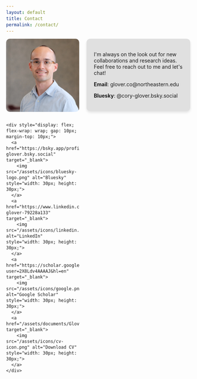 ```yaml
---
layout: default
title: Contact
permalink: /contact/
---
```

<!-- <div style="width: 100%; text-align: center; margin-bottom: 20px;">
            <img src="/assets/images/banner1.png" alt="Banner Image" style="width: 100%; max-height: 300px; object-fit: cover; object-position: center 50%;">
</div> -->

<div style="display: flex; gap: 20px; align-items: flex-start;">

  <!-- Left Block: Picture and Icons -->
  <div style="flex: 1; max-width: 200px;">
    <img src="/assets/images/Cory.jpeg" alt="Your Image" style="width: 100%; border-radius: 10px; margin-bottom: 10px;">

    <div style="display: flex; flex-wrap: wrap; gap: 10px; margin-top: 10px;">
      <a href="https://bsky.app/profile/cory-glover.bsky.social" target="_blank">
        <img src="/assets/icons/bluesky-logo.png" alt="Bluesky" style="width: 30px; height: 30px;">
      </a>
      <a href="https://www.linkedin.com/in/cory-glover-79228a133" target="_blank">
        <img src="/assets/icons/linkedin.png" alt="LinkedIn" style="width: 30px; height: 30px;">
      </a>
      <a href="https://scholar.google.com/citations?user=2X8Ldv4AAAAJ&hl=en" target="_blank">
        <img src="/assets/icons/google.png" alt="Google Scholar" style="width: 30px; height: 30px;">
      </a>
      <a href="/assets/documents/Glover,%20Cory%20CV.pdf" target="_blank">
        <img src="/assets/icons/cv-icon.png" alt="Download CV" style="width: 30px; height: 30px;">
      </a>
    </div>
  </div>

  <!-- Right Block: Text Content -->
  <div style="flex: 2; background-color: #e0e0e0; padding: 20px; border-radius: 10px; box-shadow: 0 4px 6px rgba(0, 0, 0, 0.1);">
    <!-- <h2 style="margin: 0px 0;">Cory Glover, M.S.</h2>
    <h3 style="margin: 5px 0;">
      Network Scientist <span style="font-size: 1.5em; vertical-align: middle;">&#8226;</span> Mathematician <span style="font-size: 1.5em; vertical-align: middle;">&#8226;</span> Data Scientist
    </h3> -->
    <p>
    I'm always on the look out for new collaborations and research ideas. Feel free to reach out to me and let's chat!
    </p>
    <p>
    <b>Email</b>: glover.co@northeastern.edu
    </p>
    <p>
    <b>Bluesky</b>: @cory-glover.bsky.social
    </p>
    <!-- <p>
      I'm a fifth-year PhD candidate in Network Science at Northeastern University, advised by Dr. Albert-László Barabási. I study complex systems with a focus on how local interactions give rise to large-scale patterns in data. I'm passionate about interdisciplinary research and am currently seeking postdoctoral opportunities to continue exploring complex systems through new lenses.
    </p> -->
    <!-- <p>
      My research spans network science, time series analysis, and spectral graph theory. In my dissertation, I have developed fast new metrics for quantifying entanglement in physical networks, introduced generative models to capture the rules of network assembly, and evaluated methods for reconstructing networks from node-level time-series dynamics. My work on physical entanglement was featured in Physical Review Letters' Best of 2024 edition and highlighted as an Editors’ Suggestion.
    </p> -->
    <!-- <p>
      <b>Currently, I am seeking a postdoctoral position for 2026.</b> I earned an MS in Network Science from Northeastern University in 2024, and an MS and BS in Mathematics from Brigham Young University in 2021 and 2019, respectively.
    </p> -->
  </div>

</div>